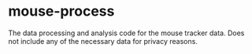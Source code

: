 # mouse-process
The data processing and analysis code for the mouse tracker data. Does not include any of the necessary data for privacy reasons.
